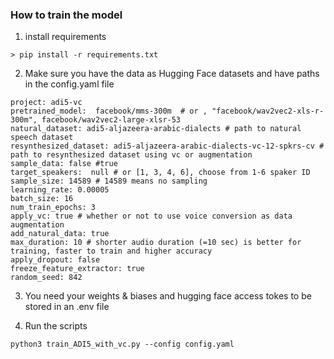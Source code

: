 
### How to train the model

1. install requirements
```
> pip install -r requirements.txt
```

2. Make sure you have the data as Hugging Face datasets and have paths in the config.yaml file

```
project: adi5-vc
pretrained_model:  facebook/mms-300m  # or , "facebook/wav2vec2-xls-r-300m", facebook/wav2vec2-large-xlsr-53
natural_dataset: adi5-aljazeera-arabic-dialects # path to natural speech dataset
resynthesized_dataset: adi5-aljazeera-arabic-dialects-vc-12-spkrs-cv # path to resynthesized dataset using vc or augmentation
sample_data: false #true
target_speakers:  null # or [1, 3, 4, 6], choose from 1-6 spaker ID 
sample_size: 14589 # 14589 means no sampling
learning_rate: 0.00005  
batch_size: 16
num_train_epochs: 3
apply_vc: true # whether or not to use voice conversion as data augmentation
add_natural_data: true
max_duration: 10 # shorter audio duration (=10 sec) is better for training, faster to train and higher accuracy
apply_dropout: false
freeze_feature_extractor: true
random_seed: 842

```

3. You need your weights & biases and hugging face access tokes to be stored in an .env file

4. Run the scripts 
```
python3 train_ADI5_with_vc.py --config config.yaml
```


